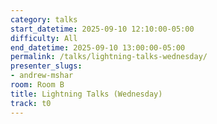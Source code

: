 ```yaml
---
category: talks
start_datetime: 2025-09-10 12:10:00-05:00
difficulty: All
end_datetime: 2025-09-10 13:00:00-05:00
permalink: /talks/lightning-talks-wednesday/
presenter_slugs:
- andrew-mshar
room: Room B
title: Lightning Talks (Wednesday)
track: t0
---
```

